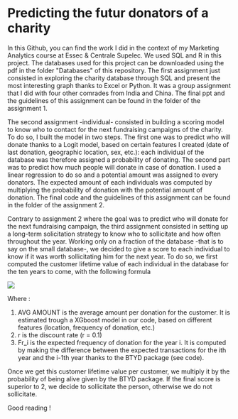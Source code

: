 # Predicting the futur donators of a charity 

In this Github, you can find the work I did in the context of my Marketing Analytics course at Essec & Centrale Supelec. We used SQL and R in this project. 
The databases used for this project can be downloaded using the pdf in the folder "Databases" of this repository.
The first assignment just consisted in exploring the charity database through SQL and present the most interesting graph thanks to Excel or Python. It was a group assignment that I did with four other comrades from India and China. The final ppt and the guidelines of this assignment can be found in the folder of the assignment 1.

The second assignment -individual- consisted in building a scoring model to know who to contact for the next fundraising campaigns of the charity. To do so, I built the model in two steps. The first one was to predict who will donate thanks to a Logit model, based on certain features I created (date of last donation, geographic location, sex, etc.): each individual of the database was therefore assigned a probability of donating. The second part was to predict how much people will donate in case of donation. I used a linear regression to do so and a potential amount was assigned to every donators. The expected amount of each individuals was computed by multiplying the probability of donation with the potential amount of donation. The final code and the guidelines of this assignment can be found in the folder of the assignment 2.

Contrary to assignment 2 where the goal was to predict who will donate for the next fundraising campaign, the third assignment consisted in setting up a long-term solicitation strategy to know who to sollicitate and how often throughout the year.
Working only on a fraction of the database -that is to say on the small database-, we decided to give a score to each individual to know if it was worth sollicitating him for the next year. To do so, we first computed the customer lifetime value of each individual in the database for the ten years to come, with the following formula

<img src="https://render.githubusercontent.com/render/math?math=\sum_{i=1}^{10} \frac{AVGAMOUNT* Freq_i}{(1%2Br)^i} ">

Where :

1)	AVG AMOUNT is the average amount per donation for the customer. It is estimated trough a XGboost model in our code, based on different features (location, frequency of donation, etc.)
2)	r  is the discount rate (r = 0.1) 
3)	Fr_i is the expected frequency of donation for the year i. It is computed by making the difference between the expected transactions for the ith year and the i-1th year thanks to the BTYD package (see code).

Once we get this customer lifetime value per customer, we multiply it by the probability of being alive given by the BTYD package. 
If the final score is superior to 2, we decide to sollicitate the person, otherwise we do not sollicitate.

Good reading !







